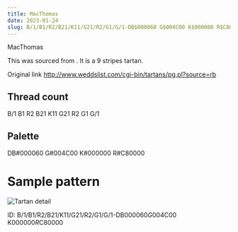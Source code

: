 ```yaml
---
title: MacThomas
date: 2023-01-24
slug: B/1/B1/R2/B21/K11/G21/R2/G1/G/1-DB$000060 G$004C00 K$000000 R$C80000
---
```

MacThomas

This was sourced from <no value>.  It is a 9 stripes tartan.

Original link http://www.weddslist.com/cgi-bin/tartans/pg.pl?source=rb

## Thread count
B/1 B1 R2 B21 K11 G21 R2 G1 G/1

## Palette
DB#000060 G#004C00 K#000000 R#C80000

# Sample pattern

![Tartan detail](tartan.png "B/1 B1 R2 B21 K11 G21 R2 G1 G/1 tartan")

ID: B/1/B1/R2/B21/K11/G21/R2/G1/G/1-DB$000060 G$004C00 K$000000 R$C80000